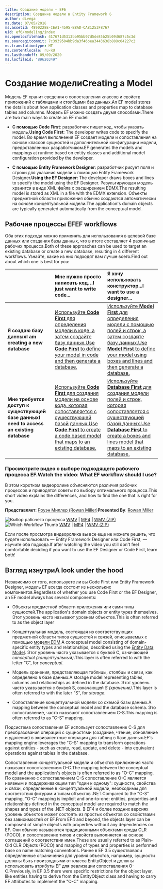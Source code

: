 ```yaml
---
title: Создание модели — EF6
description: Создание модели в Entity Framework 6
author: divega
ms.date: 07/05/2018
ms.assetid: 4890228E-CEA1-4595-B8AD-CA81253F8767
uid: ef6/modeling/index
ms.openlocfilehash: 417671d5313bb95bb97d5de85b25b09d687c5c3d
ms.sourcegitcommit: 7c3939504bb9da3f46bea3443638b808c04227c2
ms.translationtype: HT
ms.contentlocale: ru-RU
ms.lasthandoff: 09/09/2020
ms.locfileid: "89620349"
---
```

# <a name="creating-a-model"></a><span data-ttu-id="54537-103">Создание модели</span><span class="sxs-lookup"><span data-stu-id="54537-103">Creating a Model</span></span>

<span data-ttu-id="54537-104">Модель EF хранит сведения о сопоставлении классов и свойств приложений с таблицами и столбцами баз данных.</span><span class="sxs-lookup"><span data-stu-id="54537-104">An EF model stores the details about how application classes and properties map to database tables and columns.</span></span> <span data-ttu-id="54537-105">Модель EF можно создать двумя способами.</span><span class="sxs-lookup"><span data-stu-id="54537-105">There are two main ways to create an EF model:</span></span>

- <span data-ttu-id="54537-106">**С помощью Code First**: разработчик пишет код, чтобы указать модель.</span><span class="sxs-lookup"><span data-stu-id="54537-106">**Using Code First**: The developer writes code to specify the model.</span></span> <span data-ttu-id="54537-107">Во время выполнения EF создает модели и сопоставления на основе классов сущностей и дополнительной конфигурации модели, предоставленных разработчиком.</span><span class="sxs-lookup"><span data-stu-id="54537-107">EF generates the models and mappings at runtime based on entity classes and additional model configuration provided by the developer.</span></span>

- <span data-ttu-id="54537-108">**С помощью Entity Framework Designer**: разработчик рисует поля и строки для указания модели с помощью Entity Framework Designer.</span><span class="sxs-lookup"><span data-stu-id="54537-108">**Using the EF Designer**: The developer draws boxes and lines to specify the model using the EF Designer.</span></span> <span data-ttu-id="54537-109">Результирующая модель хранится в виде XML-файла с расширением EDMX.</span><span class="sxs-lookup"><span data-stu-id="54537-109">The resulting model is stored as XML in a file with the EDMX extension.</span></span> <span data-ttu-id="54537-110">Объекты предметной области приложения обычно создаются автоматически на основе концептуальной модели.</span><span class="sxs-lookup"><span data-stu-id="54537-110">The application's domain objects are typically generated automatically from the conceptual model.</span></span>

## <a name="ef-workflows"></a><span data-ttu-id="54537-111">Рабочие процессы EF</span><span class="sxs-lookup"><span data-stu-id="54537-111">EF workflows</span></span>

<span data-ttu-id="54537-112">Оба этих подхода можно применять для использования в целевой базе данных или создания базы данных, что в итоге составляет 4 различных рабочих процесса.</span><span class="sxs-lookup"><span data-stu-id="54537-112">Both of these approaches can be used to target an existing database or create a new database, resulting in 4 different workflows.</span></span>
<span data-ttu-id="54537-113">Узнайте, какие из них подходят вам лучше всего.</span><span class="sxs-lookup"><span data-stu-id="54537-113">Find out about which one is best for you:</span></span>  

|                                           | <span data-ttu-id="54537-114">Мне нужно просто написать код…</span><span class="sxs-lookup"><span data-stu-id="54537-114">I just want to write code...</span></span>                                                                                                                   | <span data-ttu-id="54537-115">Я хочу использовать конструктор...</span><span class="sxs-lookup"><span data-stu-id="54537-115">I want to use a designer...</span></span>                                                                                                                        |
|:------------------------------------------|:-----------------------------------------------------------------------------------------------------------------------------------------------|:---------------------------------------------------------------------------------------------------------------------------------------------------|
| <span data-ttu-id="54537-116">**Я создаю базу данных**</span><span class="sxs-lookup"><span data-stu-id="54537-116">**I am creating a new database**</span></span>          | [<span data-ttu-id="54537-117">Используйте **Code First** для определения модели в коде, а затем создайте базу данных.</span><span class="sxs-lookup"><span data-stu-id="54537-117">Use **Code First** to define your model in code and then generate a database.</span></span>](xref:ef6/modeling/code-first/workflows/new-database)           | [<span data-ttu-id="54537-118">Используйте **Model First** для определения модели с помощью полей и строк, а затем создайте базу данных.</span><span class="sxs-lookup"><span data-stu-id="54537-118">Use **Model First** to define your model using boxes and lines and then generate a database.</span></span>](xref:ef6/modeling/designer/workflows/model-first)   |
| <span data-ttu-id="54537-119">**Мне требуется доступ к существующей базе данных**</span><span class="sxs-lookup"><span data-stu-id="54537-119">**I need to access an existing database**</span></span> | [<span data-ttu-id="54537-120">Используйте **Code First** для создания модели на основе кода, которая сопоставляется с существующей базой данных.</span><span class="sxs-lookup"><span data-stu-id="54537-120">Use **Code First** to create a code based model that maps to an existing database.</span></span>](xref:ef6/modeling/code-first/workflows/existing-database) | [<span data-ttu-id="54537-121">Используйте **Database First** для создания модели полей и строк, которая сопоставляется с существующей базой данных.</span><span class="sxs-lookup"><span data-stu-id="54537-121">Use **Database First** to create a boxes and lines model that maps to an existing database.</span></span>](xref:ef6/modeling/designer/workflows/database-first) |

### <a name="watch-the-video-what-ef-workflow-should-i-use"></a><span data-ttu-id="54537-122">Просмотрите видео о выборе подходящего рабочего процесса EF.</span><span class="sxs-lookup"><span data-stu-id="54537-122">Watch the video: What EF workflow should I use?</span></span>

<span data-ttu-id="54537-123">В этом коротком видеоролике объясняются различия рабочих процессов и приводятся советы по выбору оптимального процесса.</span><span class="sxs-lookup"><span data-stu-id="54537-123">This short video explains the differences, and how to find the one that is right for you.</span></span>

<span data-ttu-id="54537-124">**Представляет**: [Роуэн Миллер (Rowan Miller)](https://romiller.com/)</span><span class="sxs-lookup"><span data-stu-id="54537-124">**Presented By**: [Rowan Miller](https://romiller.com/)</span></span>

<span data-ttu-id="54537-125">![Выбор рабочего процесса](../media/whichworkflow-thumb.png) [WMV](https://download.microsoft.com/download/8/F/8/8F81F4CD-3678-4229-8D79-0C63FFA3C595/HDI_ITPro_Technet_winvideo_ChoseYourWorkflow.wmv) | [MP4](https://download.microsoft.com/download/8/F/8/8F81F4CD-3678-4229-8D79-0C63FFA3C595/HDI_ITPro_Technet_mp4video_ChoseYourWorkflow.m4v) | [WMV (ZIP)](https://download.microsoft.com/download/8/F/8/8F81F4CD-3678-4229-8D79-0C63FFA3C595/HDI_ITPro_Technet_winvideo_ChoseYourWorkflow.zip)</span><span class="sxs-lookup"><span data-stu-id="54537-125">![Which Workflow Thumb](../media/whichworkflow-thumb.png) [WMV](https://download.microsoft.com/download/8/F/8/8F81F4CD-3678-4229-8D79-0C63FFA3C595/HDI_ITPro_Technet_winvideo_ChoseYourWorkflow.wmv) | [MP4](https://download.microsoft.com/download/8/F/8/8F81F4CD-3678-4229-8D79-0C63FFA3C595/HDI_ITPro_Technet_mp4video_ChoseYourWorkflow.m4v) | [WMV (ZIP)](https://download.microsoft.com/download/8/F/8/8F81F4CD-3678-4229-8D79-0C63FFA3C595/HDI_ITPro_Technet_winvideo_ChoseYourWorkflow.zip)</span></span>

<span data-ttu-id="54537-126">Если после просмотра видеоролика вы все еще не можете решить, что будете использовать — Entity Framework Designer или Code First, — изучите оба подхода.</span><span class="sxs-lookup"><span data-stu-id="54537-126">If after watching the video you still don't feel comfortable deciding if you want to use the EF Designer or Code First, learn both!</span></span>

## <a name="a-look-under-the-hood"></a><span data-ttu-id="54537-127">Взгляд изнутри</span><span class="sxs-lookup"><span data-stu-id="54537-127">A look under the hood</span></span>

<span data-ttu-id="54537-128">Независимо от того, используете ли вы Code First или Entity Framework Designer, модель EF всегда состоит из нескольких компонентов.</span><span class="sxs-lookup"><span data-stu-id="54537-128">Regardless of whether you use Code First or the EF Designer, an EF model always has several components:</span></span>

- <span data-ttu-id="54537-129">Объекты предметной области приложения или сами типы сущностей.</span><span class="sxs-lookup"><span data-stu-id="54537-129">The application's domain objects or entity types themselves.</span></span> <span data-ttu-id="54537-130">Этот уровень часто называют уровнем объектов.</span><span class="sxs-lookup"><span data-stu-id="54537-130">This is often referred to as the object layer</span></span>

- <span data-ttu-id="54537-131">Концептуальная модель, состоящая из соответствующих предметной области типов сущностей и связей, описываемых с помощью [модели EDM](xref:ef6/resources/glossary#entity-data-model).</span><span class="sxs-lookup"><span data-stu-id="54537-131">A conceptual model consisting of domain-specific entity types and relationships, described using the [Entity Data Model](xref:ef6/resources/glossary#entity-data-model).</span></span> <span data-ttu-id="54537-132">Этот уровень часто указывается с буквой C, означающей _conceptual (концептуальный)_.</span><span class="sxs-lookup"><span data-stu-id="54537-132">This layer is often referred to with the letter "C", for _conceptual_.</span></span>

- <span data-ttu-id="54537-133">Модель хранения, представляющая таблицы, столбцы и связи, как определено в базе данных.</span><span class="sxs-lookup"><span data-stu-id="54537-133">A storage model representing tables, columns and relationships as defined in the database.</span></span> <span data-ttu-id="54537-134">Этот уровень часто указывается с буквой S, означающей _S (хранение)_.</span><span class="sxs-lookup"><span data-stu-id="54537-134">This layer is often referred to with the later "S", for _storage_.</span></span>  

- <span data-ttu-id="54537-135">Сопоставление концептуальной модели со схемой базы данных.</span><span class="sxs-lookup"><span data-stu-id="54537-135">A mapping between the conceptual model and the database schema.</span></span> <span data-ttu-id="54537-136">Это сопоставление, часто называют сопоставлением C-S.</span><span class="sxs-lookup"><span data-stu-id="54537-136">This mapping is often referred to as "C-S" mapping.</span></span>

<span data-ttu-id="54537-137">Подсистема сопоставления EF использует сопоставление C-S для преобразования операций с сущностями (создание, чтение, обновление и удаление) в эквивалентные операции для таблиц в базе данных.</span><span class="sxs-lookup"><span data-stu-id="54537-137">EF's mapping engine leverages the "C-S" mapping to transform operations against entities - such as create, read, update, and delete - into equivalent operations against tables in the database.</span></span>

<span data-ttu-id="54537-138">Сопоставление концептуальной модели и объектов приложения часто называют сопоставлением O-C.</span><span class="sxs-lookup"><span data-stu-id="54537-138">The mapping between the conceptual model and the application's objects is often referred to as "O-C" mapping.</span></span> <span data-ttu-id="54537-139">По сравнению с сопоставлением C-S сопоставление O-C является неявным и поддерживающим тип "один к одному": сущности, свойства и связи, определенные в концептуальной модели, необходимы для соответствия фигурам и типам объектов .NET.</span><span class="sxs-lookup"><span data-stu-id="54537-139">Compared to the "C-S" mapping, "O-C" mapping is implicit and one-to-one: entities, properties and relationships defined in the conceptual model are required to match the shapes and types of the .NET objects.</span></span> <span data-ttu-id="54537-140">В EF4 и более поздних версиях уровень объектов может состоять из простых объектов со свойствами без зависимостей от EF.</span><span class="sxs-lookup"><span data-stu-id="54537-140">From EF4 and beyond, the objects layer can be composed of simple objects with properties without any dependencies on EF.</span></span> <span data-ttu-id="54537-141">Они обычно называются традиционными объектами среды CLR (POCO), и сопоставление типов и свойств выполняется на основе соглашений о соответствии имен.</span><span class="sxs-lookup"><span data-stu-id="54537-141">These are usually referred to as Plain-Old CLR Objects (POCO) and mapping of types and properties is performed base on name matching conventions.</span></span> <span data-ttu-id="54537-142">Ранее в EF 3.5 существовали определенные ограничения для уровня объектов, например, сущности должны быть производными от класса EntityObject и должны использовать атрибуты EF для реализации сопоставления O-C.</span><span class="sxs-lookup"><span data-stu-id="54537-142">Previously, in EF 3.5 there were specific restrictions for the object layer, like entities having to derive from the EntityObject class and having to carry EF attributes to implement the "O-C" mapping.</span></span>
